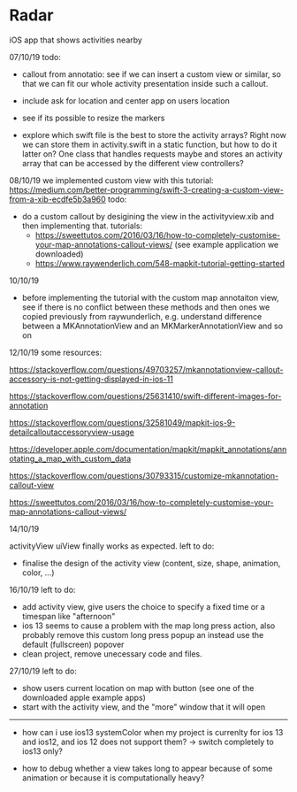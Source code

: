 #  Radar

iOS app that shows activities nearby


07/10/19
todo:
-  callout from annotatio: see if we can insert a custom view or similar, so that we can fit our whole activity presentation inside such a callout.
- include ask for location and center app on users location
- see if its possible to resize the markers

- explore which swift file is the best to store the activity arrays? Right now we can store them in activity.swift in a static function, but how to do it latter on? One class that handles requests maybe and stores an activity array that can be accessed by the different view controllers?


08/10/19
we implemented custom view with this tutorial: https://medium.com/better-programming/swift-3-creating-a-custom-view-from-a-xib-ecdfe5b3a960
todo:
- do a custom callout by desigining the view in the activityview.xib and then implementing that. tutorials: 
    - https://sweettutos.com/2016/03/16/how-to-completely-customise-your-map-annotations-callout-views/ (see example application we downloaded)
    - https://www.raywenderlich.com/548-mapkit-tutorial-getting-started
    
10/10/19
- before implementing the tutorial with the custom map annotaiton view, see if there is no conflict between these methods and then ones we copied previously from raywunderlich, e.g. understand difference between a MKAnnotationView and an MKMarkerAnnotationView and so on


12/10/19
some resources:

https://stackoverflow.com/questions/49703257/mkannotationview-callout-accessory-is-not-getting-displayed-in-ios-11

https://stackoverflow.com/questions/25631410/swift-different-images-for-annotation

https://stackoverflow.com/questions/32581049/mapkit-ios-9-detailcalloutaccessoryview-usage

https://developer.apple.com/documentation/mapkit/mapkit_annotations/annotating_a_map_with_custom_data

https://stackoverflow.com/questions/30793315/customize-mkannotation-callout-view

https://sweettutos.com/2016/03/16/how-to-completely-customise-your-map-annotations-callout-views/


14/10/19

activityView uiView finally works as expected.
left to do:
- finalise the design of the activity view (content, size, shape, animation, color, ...)



16/10/19
left to do:
- add activity view, give users the choice to specify a fixed time or a timespan like "afternoon"
- ios 13 seems to cause a problem with the map long press action, also probably remove this custom long press popup an instead use the default (fullscreen) popover
- clean project, remove unecessary code and files.


27/10/19
left to do:
- show users current location on map with button (see one of the downloaded apple example apps)
- start with the activity view, and the "more" window that it will open



---

- how can i use ios13 systemColor when my project is currenlty for ios 13 and ios12, and ios 12 does not support them?
-> switch completely to ios13 only?


- how to debug whether a view takes long to appear because of some animation or because it is computationally heavy?





